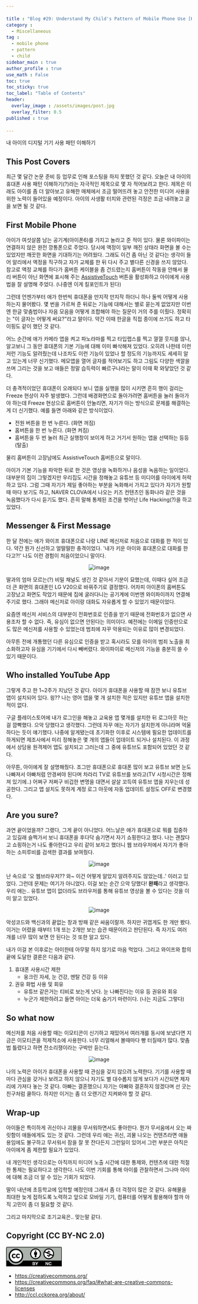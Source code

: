 ```yaml
--- 

title : "Blog #29: Understand My Child's Pattern of Mobile Phone Use [KR]"
category : 
  - Miscellaneous
tag :   
  - mobile phone
  - pattern
  - child
sidebar_main : true 
author_profile : true 
use_math : False
toc: true 
toc_sticky: true 
toc_label: "Table of Contents" 
header: 
  overlay_image : /assets/images/post.jpg 
  overlay_filter: 0.5 
published : true

--- 
```


내 아이의 디지털 기기 사용 패턴 이해하기

## This Post Covers
최근 몇 달간 논문 준비 등 업무로 인해 포스팅을 하지 못했던 것 같다. 오늘은 내 아이의 휴대폰 사용 패턴 이해하기(?)라는 자극적인 제목으로 몇 자 적어보려고 한다. 제목은 이래도 아이를 좀 더 알아보고 유해한 매체에서 조금 떨어뜨려 놓고 안전한 미디어 사용을 위한 노력이 들어있을 예정이다. 아이의 사생활 터치와 관련된 걱정은 조금 내려놓고 글을 보면 될 것 같다.

## First Mobile Phone
아이가 여섯살쯤 남는 공기계(아이폰6)를 가지고 놀라고 준 적이 있다. 물론 와이파이는 연결하지 않은 완전 깡통폰으로 주었다. 당시에 액정이 일부 깨진 상태라 화면을 볼 수는 있었지만 깨끗한 화면을 기대하기는 어려웠다. 그래도 이건 좀 아닌 것 같다는 생각이 들어 알리에서 액정을 직구하고 자가 교체를 한 뒤 다시 주고 별다른 신경을 쓰지 않았다.
참고로 액정 교체를 하다가 홈버튼 케이블을 좀 건드렸는지 홈버튼이 작동을 안해서 물리 버튼이 아닌 화면에 표시해 주는 [AssistiveTouch](https://issuedna1.tistory.com/50) 버튼을 활성화하고 아이에게 사용법을 잘 설명해 주었다. (나중엔 이게 킬포인트가 된다)

그런데 언젠가부터 애가 한번씩 휴대폰을 만지작 만지작 하더니 하나 둘씩 어떻게 사용하는지 물어봤다. 몇 번을 가르쳐 준 뒤로는 기능에 대해서는 별로 묻는게 없었지만 이번엔 한글 맞춤법이나 자음 모음을 어떻게 조합해야 하는 질문이 거의 주를 이뤘다. 정확히는 "이 글자는 어떻게 써요?"라고 말이다. 약간 이때 한글을 직접 종이에 쓰기도 하고 타이핑도 같이 했던 것 같다.

어느 순간에 애가 카메라 앱을 켜고 파노라마를 찍고 타입랩스를 찍고 껄껄 웃지를 않나, 알고보니 그 동안 휴대폰의 기본 기능에 대해 이미 빠삭해져 있었다. 오히려 나한테 이런 저런 기능도 알려줬는데 나조차도 이런 기능이 있었나 할 정도의 기능까지도 세세히 알고 있는게 너무 신기했다. 메모앱을 열어 글자를 적어보기도 하고 그림도 다양한 색깔을 쓰며 그리는 것을 보고 애들은 정말 습득력이 빠르구나라는 말이 이때 확 와닿았던 것 같다.

더 충격적이었던 휴대폰이 오래되다 보니 앱을 실행을 많이 시키면 흔히 행이 걸리는 Freeze 현상이 자주 발생했다. 그런데 배경화면으로 돌아가려면 홈버튼을 눌러 돌아가야 하는데 Freeze 현상으로 홈버튼이 안눌리면, 자기가 아는 방식으로 문제를 해결하는게 더 신기했다. 예를 들면 아래와 같은 방식이었다.

- 전원 버튼을 한 번 누른다. (화면 꺼짐)
- 홈버튼을 한 번 누른다. (화면 켜짐)
- 홈버튼을 두 번 눌러 최근 실행창이 보이게 하고 거기서 원하는 앱을 선택하는 등등 (탈출)

물리 홈버튼이 고장남에도 AssistiveTouch 홈버튼으로 말이다.

아이가 기본 기능을 파악한 뒤로 한 것은 영상을 녹화하거나 음성을 녹음하는 일이었다. 대부분의 집이 그렇겠지만 우리집도 시간을 정해놓고 유튜브 등 미디어를 아이에게 허락하고 있다. 그럼 그때 자기가 제일 좋아하는 부분을 녹화해서 가지고 있다가 자기가 원할때 마다 보기도 하고, NAVER CLOVA에서 나오는 키즈 컨텐츠인 동화나라 같은 것을 녹음했다가 다시 듣기도 했다. 흔히 말해 통제된 조건을 벗어난 Life Hacking(?)을 하고 있었다.

## Messenger & First Message
한 달 전에는 애가 와이프 휴대폰으로 나랑 LINE 메신저로 처음으로 대화를 한 적이 있다. 약간 뭔가 신선하고 얼떨떨한 충격이었다. '내가 키운 아이와 휴대폰으로 대화를 한다고?!' 나도 이런 경험이 처음이었으니 말이다.

<p align="center"> 
<img src="https://i.imgur.com/DQt6VqXl.png" alt="image"/> 
</p>

딸과의 엄마 모르는(?) 비밀 채널도 생긴 것 같아서 기분이 묘했는데, 이때다 싶어 조금 더 큰 화면의 휴대폰인 LG V20으로 바꿔주기로 결정했다. 어차피 아이폰의 홈버튼도 고장났고 화면도 작았기 때문에 집에 굴러다니는 공기계에 이번엔 와이파이까지 연결해주기로 했다. 그래야 메신저로 아이랑 대화도 자유롭게 할 수 있었기 때문이었다.

요즘엔 메신저 서비스의 대부분이 전화번호로 인증을 받기 때문에 전화번호가 없으면 사용조차 할 수 없다. 즉, 유심이 없으면 안된다는 의미이다. 예전에는 이메일 인증만으로도 많은 메신저를 사용할 수 있었는데 범죄에 자꾸 악용되는 이유로 많이 변경되었다.

아무튼 전에 개통했던 다른 유심으로 인증을 받고 혹시라도 모를 아이의 범죄 노출을 최소화하고자 유심을 기기에서 다시 빼버렸다. 와이파이로 메신저의 기능을 충분히 쓸 수 있기 때문이다.

## Who installed YouTube App
그렇게 주고 한 1~2주가 지났던 것 같다. 아이가 휴대폰을 사용할 때 잠깐 보니 유튜브 앱이 설치되어 있다. 읭?? 나는 영어 앱을 몇 개 설치한 적은 있지만 유튜브 앱을 설치한 적이 없다.

구글 플레이스토어에 내가 로그인을 해놓고 교육용 앱 몇개를 설치한 뒤 로그아웃 하는 걸 깜빡했다. 으악 당했다고 생각했다. 그런데 자꾸 애는 자기가 설치한게 아니라며 억울하다는 듯이 얘기했다. 나중에 알게됐는데 초기화한 이후로 시스템에 필요한 업데이트를 하게되면 제조사에서 미리 정해놓은 몇 개의 앱들이 업데이트 되거나 설치된다. 이 과정에서 상담용 원격제어 앱도 설치되고 그러는데 그 중에 유튜브도 포함되어 있었던 것 같다.

아무튼, 아이에게 잘 설명해줬다. 조그만 휴대폰으로 휴대폰 많이 보고 유튜브 보면 눈도 나빠져서 아빠처럼 안경써야 된다며 차라리 TV로 유튜브를 보라고(TV 시청시간은 정해져 있기에..) 어쩌구 저쩌구 비겁한 변명을 대면서 살살 꼬득여 유튜브 앱을 지우는데 성공한다. 그리고 앱 설치도 못하게 계정 로그 아웃에 자동 업데이트 설정도 OFF로 변경했다.

## Are you sure?
과연 끝이었을까? 그랬다, 그게 끝이 아니었다. 어느날은 애가 휴대폰으로 뭐를 집중하고 있길래 슬쩍가서 보니 휴대폰을 후다닥 숨기면서 자기 쇼핑한다고 했다. 나는 괜찮다고 쇼핑하는거 나도 좋아한다고 우리 같이 보자고 했더니 웹 브라우저에서 자기가 좋아하는 소피루비를 검색한 결과를 보여줬다.

<p align="center"> 
<img src="https://i.imgur.com/kZ5hINsl.png" alt="image"/> 
</p>

난 속으로 '오 웹브라우저?? 와~ 이건 어떻게 알았지 알려주지도 않았는데..' 이러고 있었다. 그런데 문제는 여기가 아니었다. 이걸 보는 순간 으악 당했다! **완패**라고 생각했다. 우리 애는.. 유튜브 앱이 없더라도 브라우저를 통해 유튜브 영상을 볼 수 있다는 것을 이미 알고 있었다.

<p align="center"> 
<img src="https://i.imgur.com/U5XZHGbl.png" alt="image"/> 
</p>

악성코드와 백신과의 끝없는 창과 방패 같은 싸움이랄까. 하지만 귀엽게도 한 개만 봤다. 이거는 어렸을 때부터 1개 또는 2개만 보는 습관 때문이라고 판단된다. 즉 자기도 여러 개를 너무 많이 보면 안 된다는 것 또한 알고 있다.

내가 이걸 본 이후로는 아이한테 아무말 하지 않기로 마음 먹었다. 그리고 와이프와 합의 끝에 도달한 결론은 다음과 같다.

1. 휴대폰 사용시간 제한
   - 웅크린 자세, 눈 건강, 멘탈 건강 등 이유
2. 권유 화법 사용 및 회유
   - 유튜브 같은거는 티비로 보는게 낫다. 눈 나빠진다는 이유 등 권유와 회유
   - 누군가 제한하려고 들면 아이는 더욱 숨기기 마련이다. (나는 지금도 그렇다)


## So what now
메신저를 처음 사용할 때는 이모티콘이 신기하고 재밌어서 여러개를 동시에 보냈다면 지금은 이모티콘을 적제적소에 사용한다. 너무 리얼해서 볼때마다 빵 터질때가 많다. 맞춤법 틀렸다고 하면 잔소리쟁이라는 구박만 듣는다.

<p align="center"> 
<img src="https://i.imgur.com/iCWvRrjl.png" alt="image"/> 
</p>

나의 노력은 아이가 휴대폰을 사용할 때 관심을 갖지 않으려 노력한다. 기기를 사용할 때마다 관심을 갖거나 보려고 하지 않으니 자기도 별 대수롭지 않게 보다가 시간되면 제자리에 가져다 놓는 것 같다. 아빠는 결혼했으니 자기는 아빠와 결혼하지 않겠다며 선 긋는 친구처럼 쿨하다. 하지만 이거는 좀 더 오랜기간 지켜봐야 할 것 같다.

## Wrap-up
아이들은 특이하게 귀신이나 괴물을 무서워하면서도 좋아한다. 뭔가 무서움에서 오는 짜릿함이 애들에게도 있는 것 같다. 그런데 우리 애는 귀신, 괴물 나오는 컨텐츠라면 애들용임에도 불구하고 무서워서 잠을 잘 못 잔다든지 그런일이 있어서 그런 부분은 아직은 아이에게 좀 제한할 필요가 있었다.

내 개인적인 생각으로는 아직까지 미디어 노출 시간에 대한 통제와, 컨텐츠에 대한 적절한 통제는 필요하다고 생각한다. 나도 이번 기회를 통해 아이를 관찰하면서 그나마 아이에 대해 조금 더 알 수 있는 기회가 되었다.

딸이 내년에 초등학교에 입학할 예정인데 그래서 좀 더 걱정이 많은 것 같다. 유해물을 최대한 늦게 접하도록 노력하고 앞으로 모바일 기기, 컴퓨터를 어떻게 활용해야 할까 아직 고민이 좀 더 필요할 것 같다.

그리고 마지막으로 조기교육은.. 맞는말 같다.

## Copyright (CC BY-NC 2.0)

<img src="/assets/images/creativecommon_by-nc.png" width="30%" height="30%"> 

- <https://creativecommons.org/>
- <https://creativecommons.org/faq/#what-are-creative-commons-licenses>
- <http://ccl.cckorea.org/about/>
